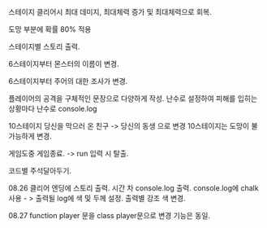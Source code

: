 스테이지 클리어시 최대 데미지, 최대체력 증가 및 최대체력으로 회복.

도망 부분에 확률 80% 적용

스테이지별 스토리 출력.

6스테이지부터 몬스터의 이름이 변경.

6스테이지부터 주어의 대한 조사가 변경.

플레이어의 공격을 구체적인 문장으로 다양하게 작성.
난수로 설정하여 피해를 입히는 상황마다 난수로 console.log

10스테이지 당신을 막으러 온 친구 -> 당신의 동생 으로 변경
10스테이지는 도망이 불가능하게 변경.

게임도중 게임종료. -> run 입력 시 탈출.

코드별 주석달아두기.

08.26
클리어 엔딩에 스토리 출력.
시간 차 console.log 출력.
console.log에 chalk 사용 - > 출력될 log에 색 및 두께 설정.
출력별 강조 색 변경.

08.27
function player 문을 class player문으로 변경 
기능은 동일.